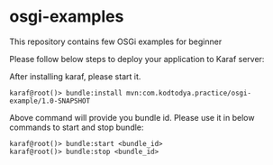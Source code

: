 # osgi-examples
This repository contains few OSGi examples for beginner

Please follow below steps to deploy your application to Karaf server:

After installing karaf, please start it.

```
karaf@root()> bundle:install mvn:com.kodtodya.practice/osgi-example/1.0-SNAPSHOT
```
Above command will provide you bundle id. Please use it in below commands to start and stop bundle:

```
karaf@root()> bundle:start <bundle_id>
karaf@root()> bundle:stop <bundle_id>
```
